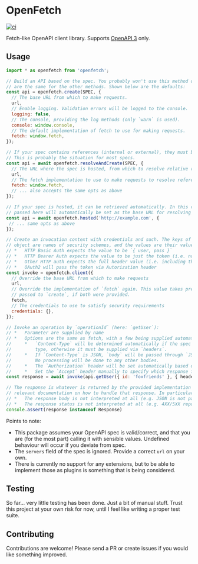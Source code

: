 # OpenFetch

[![ci](https://github.com/foxfriends/openfetch/actions/workflows/ci.yaml/badge.svg)](https://github.com/foxfriends/openfetch/actions/workflows/ci.yaml)

Fetch-like OpenAPI client library. Supports [OpenAPI 3](https://swagger.io/specification/) only.

## Usage

```js
import * as openfetch from 'openfetch';

// Build an API based on the spec. You probably won't use this method directly, but the options
// are the same for the other methods. Shown below are the defaults:
const api = openfetch.create(SPEC, {
  // The base URL from which to make requests.
  url,
  // Enable logging. Validation errors will be logged to the console.
  logging: false,
  // The console, providing the log methods (only `warn` is used).
  console: window.console,
  // The default implementation of fetch to use for making requests.
  fetch: window.fetch,
});

// If your spec contains references (internal or external), they must be resolved.
// This is probably the situation for most specs.
const api = await openfetch.resolveAndCreate(SPEC, {
  // The URL where the spec is hosted, from which to resolve relative references.
  url,
  // The fetch implementation to use to make requests to resolve references.
  fetch: window.fetch,
  // ... also accepts the same opts as above
});

// If your spec is hosted, it can be retrieved automatically. In this case, the `url`
// passed here will automatically be set as the base URL for resolving references.
const api = await openfetch.hosted('http://example.com', {
 // ... same opts as above
});

// Create an invocation context with credentials and such. The keys of the credentials
// object are names of security schemes, and the values are their values...
// *   HTTP Basic Auth expects the value to be `{ user, pass }`
// *   HTTP Bearer Auth expects the value to be just the token (i.e. not including the "Bearer" prefix)
// *   Other HTTP auth expects the full header value (i.e. including the scheme name)
// *   OAuth2 will pass the token via Autorization header
const invoke = openfetch.client({
  // Override the base URL from which to make requests
  url,
  // Override the implementation of `fetch` again. This value takes precedence over the one
  // passed to `create`, if both were provided.
  fetch,
  // The credentials to use to satisfy security requirements
  credentials: {},
});

// Invoke an operation by `operationId` (here: `getUser`):
// *   Parameter are supplied by name
// *   Options are the same as fetch, with a few being supplied automatically:
//     *   `Content-Type` will be determined automatically if the spec only defines one request body
//         type, otherwise it must be supplied via `headers`.
//     *   If `Content-Type` is JSON, `body` will be passed through `JSON.stringify`.
//         No processing will be done to any other bodies.
//     *   The `Authorization` header will be set automatically based on the security requirements.
//     *   Set the `Accept` header manually to specify which response format to receive.
const response = await invoke(api.getUser({ id: 'foxfriends' }, { headers, body }));

// The response is whatever is returned by the provided implementation of `fetch`. Refer to the
// relevant documentation on how to handle that response. In particular:
// *   The response body is not interpreted at all (e.g. JSON is not parsed automatically)
// *   The response status is not interpreted at all (e.g. 4XX/5XX reponses do not throw)
console.assert(response instanceof Response)
```

Points to note:
*   This package assumes your OpenAPI spec is valid/correct, and that you are (for the most part)
    calling it with sensible values. Undefined behaviour will occur if you deviate from spec.
*   The `servers` field of the spec is ignored. Provide a correct `url` on your own.
*   There is currently no support for any extensions, but to be able to implement those as plugins
    is something that is being considered.

## Testing

So far... very little testing has been done. Just a bit of manual stuff. Trust this project at your
own risk for now, until I feel like writing a proper test suite.

## Contributing

Contributions are welcome! Please send a PR or create issues if you would like something improved.
